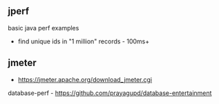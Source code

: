 jperf
-----

basic java perf examples

- find unique ids in "1 million" records - 100ms+


jmeter
--------


- https://jmeter.apache.org/download_jmeter.cgi



database-perf - https://github.com/prayagupd/database-entertainment
